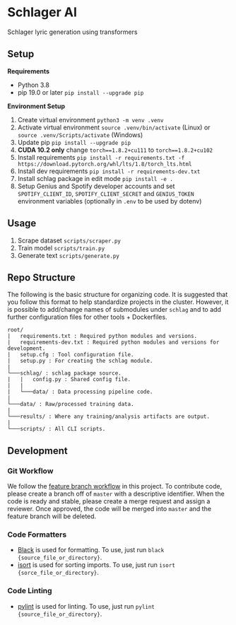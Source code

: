 # Schlager AI

Schlager lyric generation using transformers

## Setup

**Requirements**
* Python 3.8
* pip 19.0 or later `pip install --upgrade pip`

**Environment Setup**
1. Create virtual environment
`python3 -m venv .venv`
2. Activate virtual environment
`source .venv/bin/activate` (Linux) or `source .venv/Scripts/activate` (Windows)
3. Update pip
`pip install --upgrade pip`
4. **CUDA 10.2 only** change `torch==1.8.2+cu111` to `torch==1.8.2+cu102`
5. Install requirements
`pip install -r requirements.txt -f https://download.pytorch.org/whl/lts/1.8/torch_lts.html`
6. Install dev requirements
`pip install -r requirements-dev.txt`
7. Install schlag package in edit mode
`pip install -e .`
8. Setup Genius and Spotify developer accounts and set `SPOTIFY_CLIENT_ID`, `SPOTIFY_CLIENT_SECRET` and `GENIUS_TOKEN` environment variables (optionally in `.env` to be used by dotenv)


## Usage

1. Scrape dataset `scripts/scraper.py`
2. Train model `scripts/train.py`
3. Generate text `scripts/generate.py`

## Repo Structure

The following is the basic structure for organizing code. It is suggested that you follow this
format to help standardize projects in the cluster. However, it is possible to add/change names of
submodules under `schlag` and to add further configuration files for other tools + Dockerfiles.

```
root/
|   requirements.txt : Required python modules and versions.
|   requirements-dev.txt : Required python modules and versions for development.
|   setup.cfg : Tool configuration file.
|   setup.py : For creating the schlag module.
|
└───schlag/ : schlag package source.
|   |   config.py : Shared config file.
|   |
|   └───data/ : Data processing pipeline code.
|
└───data/ : Raw/processed training data.
|
└───results/ : Where any training/analysis artifacts are output.
|
└───scripts/ : All CLI scripts.
```

## Development

### Git Workflow
We follow the [feature branch workflow](https://www.atlassian.com/git/tutorials/comparing-workflows/feature-branch-workflow)
in this project. To contribute code, please create a branch off of `master` with a descriptive
identifier. When the code is ready and stable, please create a merge request and assign a reviewer.
Once approved, the code will be merged into `master` and the feature branch will be deleted.

### Code Formatters
* [Black](https://github.com/psf/black) is used for formatting. To use, just run
`black {source_file_or_directory}`.
* [isort](https://github.com/PyCQA/isort) is used for sorting imports. To use, just run
`isort {sorce_file_or_directory}`.

### Code Linting
* [pylint](https://www.pylint.org/) is used for linting. To use, just run
`pylint {source_file_or_directory}`.
